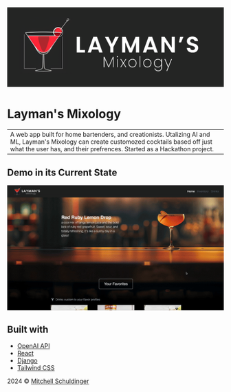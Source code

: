 # ![WebApp](./github/Cover.png)
# Layman's Mixology
<table>
<tr>
<td>
  A web app built for home bartenders, and creationists. Utalizing AI and ML, Layman's Mixology can create customozed cocktails based off just what the user has, and their prefrences. Started as a Hackathon project.
</td>
</tr>
</table>


## Demo in its Current State
![](./github/demo.gif)

## Built with 
- [OpenAI API](https://openai.com/)
- [React](https://react.dev/)
- [Django](https://www.djangoproject.com/)
- [Tailwind CSS](https://tailwindcss.com/)


2024 © [Mitchell Schuldinger ](https://github.com/mitchellschul)

